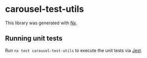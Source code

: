# carousel-test-utils

This library was generated with [Nx](https://nx.dev).

## Running unit tests

Run `nx test carousel-test-utils` to execute the unit tests via [Jest](https://jestjs.io).
